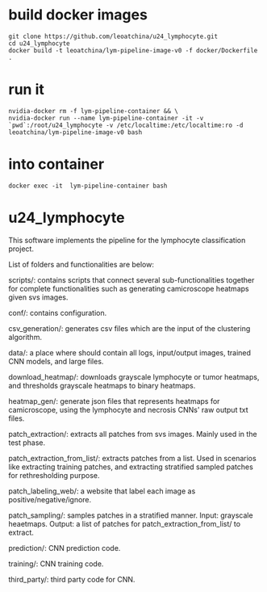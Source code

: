 # build docker images
```
git clone https://github.com/leoatchina/u24_lymphocyte.git
cd u24_lymphocyte
docker build -t leoatchina/lym-pipeline-image-v0 -f docker/Dockerfile .
```

# run it
```
nvidia-docker rm -f lym-pipeline-container && \
nvidia-docker run --name lym-pipeline-container -it -v `pwd`:/root/u24_lymphocyte -v /etc/localtime:/etc/localtime:ro -d leoatchina/lym-pipeline-image-v0 bash
```

# into container
```
docker exec -it  lym-pipeline-container bash
```

# u24_lymphocyte

This software implements the pipeline for the lymphocyte classification project.

List of folders and functionalities are below:

scripts/: contains scripts that connect several sub-functionalities together for complete functionalities such as generating camicroscope heatmaps given svs images.

conf/: contains configuration.

csv_generation/: generates csv files which are the input of the clustering algorithm.

data/: a place where should contain all logs, input/output images, trained CNN models, and large files.

download_heatmap/: downloads grayscale lymphocyte or tumor heatmaps, and thresholds grayscale heatmaps to binary heatmaps.

heatmap_gen/: generate json files that represents heatmaps for camicroscope, using the lymphocyte and necrosis CNNs' raw output txt files.

patch_extraction/: extracts all patches from svs images. Mainly used in the test phase.

patch_extraction_from_list/: extracts patches from a list. Used in scenarios like extracting training patches, and extracting stratified sampled patches for rethresholding purpose.

patch_labeling_web/: a website that label each image as positive/negative/ignore.

patch_sampling/: samples patches in a stratified manner. Input: grayscale heaetmaps. Output: a list of patches for patch_extraction_from_list/ to extract.

prediction/: CNN prediction code.

training/: CNN training code.

third_party/: third party code for CNN.
